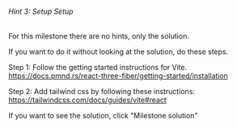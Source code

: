 ###### Hint 3: Setup Setup

For this milestone there are no hints, only the solution.

If you want to do it without looking at the solution, do these steps.


Step 1: Follow the getting started instructions for Vite.
https://docs.pmnd.rs/react-three-fiber/getting-started/installation


Step 2: Add tailwind css by following these instructions:
https://tailwindcss.com/docs/guides/vite#react


If you want to see the solution, click "Milestone solution"